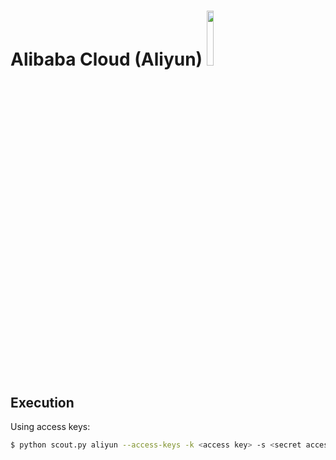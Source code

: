 # Alibaba Cloud (Aliyun) <img src="https://user-images.githubusercontent.com/4206926/63277897-80a27180-c2a6-11e9-8d6b-90c6c321301b.png" width="15%"></img>

## Execution

Using access keys:

```sh
$ python scout.py aliyun --access-keys -k <access key> -s <secret access key>
```